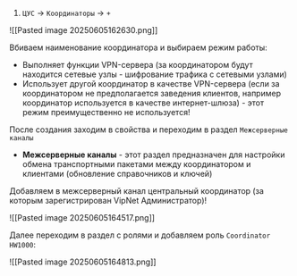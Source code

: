 1. `ЦУС` -> `Координаторы` -> `+`

![[Pasted image 20250605162630.png]]

Вбиваем наименование координатора и выбираем режим работы:
- Выполняет функции VPN-сервера (за координатором будут находится сетевые узлы - шифрование трафика с сетевыми узлами)
- Использует другой координатор в качестве VPN-сервера (если за координатором не предполагается заведения клиентов, например координатор используется в качестве интернет-шлюза) - этот режим преимущественно не используется!

После создания заходим в свойства и переходим в раздел `Межсерверные каналы`

- **Межсерверные каналы** - этот раздел предназначен для настройки обмена транспортными пакетами между координатором и клиентами (обновление справочников и ключей)

Добавляем в межсерверный канал центральный координатор (за которым зарегистрирован VipNet Администратор)!

![[Pasted image 20250605164517.png]]

Далее переходим в раздел с ролями и добавляем роль `Coordinator HW1000`:

![[Pasted image 20250605164813.png]]


